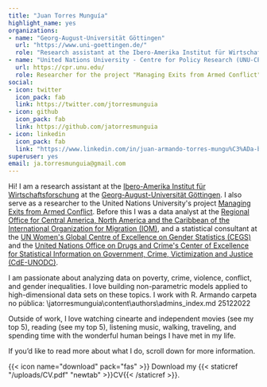 ```yaml
---
title: "Juan Torres Munguía"
highlight_name: yes
organizations:
- name: "Georg-August-Universität Göttingen"
  url: "https://www.uni-goettingen.de/"
  role: "Research assistant at the Ibero-Amerika Institut für Wirtschaftsforschung"
- name: "United Nations University - Centre for Policy Research (UNU-CPR)"
  url: https://cpr.unu.edu/
  role: Researcher for the project "Managing Exits from Armed Conflict"
social:
- icon: twitter
  icon_pack: fab
  link: https://twitter.com/jtorresmunguia
- icon: github
  icon_pack: fab
  link: https://github.com/jatorresmunguia
- icon: linkedin
  icon_pack: fab
  link: "https://www.linkedin.com/in/juan-armando-torres-mungu%C3%ADa-b13279243/"
superuser: yes
email: ja.torresmunguia@gmail.com
---
```


Hi! I am a research assistant at the [Ibero-Amerika Institut für Wirtschaftsforschung](https://uni-goettingen.de/en/64104.html) at the [Georg-August-Universität Göttingen](https://uni-goettingen.de/). I also serve as a researcher to the United Nations University's project [Managing Exits from Armed Conflict](https://cpr.unu.edu/research/projects/meac.html#outline). Before this I was a data analyst at the [Regional Office for Central America, North America and the Caribbean of the International Organization for Migration (IOM)](https://rosanjose.iom.int/en), and a statistical consultant at the [UN Women's Global Centre of Excellence on Gender Statistics (CEGS)](https://data.unwomen.org/where-we-work/cegs) and the [United Nations Office on Drugs and Crime's Center of Excellence for Statistical Information on Government, Crime, Victimization and Justice (CdE-UNODC)](https://www.cdeunodc.inegi.org.mx/index.php/en/). 

I am passionate about analyzing data on poverty, crime, violence, conflict, and gender inequalities. I love building non-parametric models applied to high-dimensional data sets on these topics. I work with R. Armando carpeta no pública: \jatorresmunguia\content\authors\admins\_index.md 25122022

Outside of work, I love watching cinearte and independent movies (see my top 5), reading (see my top 5), listening music, walking, traveling, and spending time with the wonderful human beings I have met in my life. 

If you’d like to read more about what I do, scroll down for more information.

{{< icon name="download" pack="fas" >}} Download my {{< staticref "/uploads/CV.pdf" "newtab" >}}CV{{< /staticref >}}.
